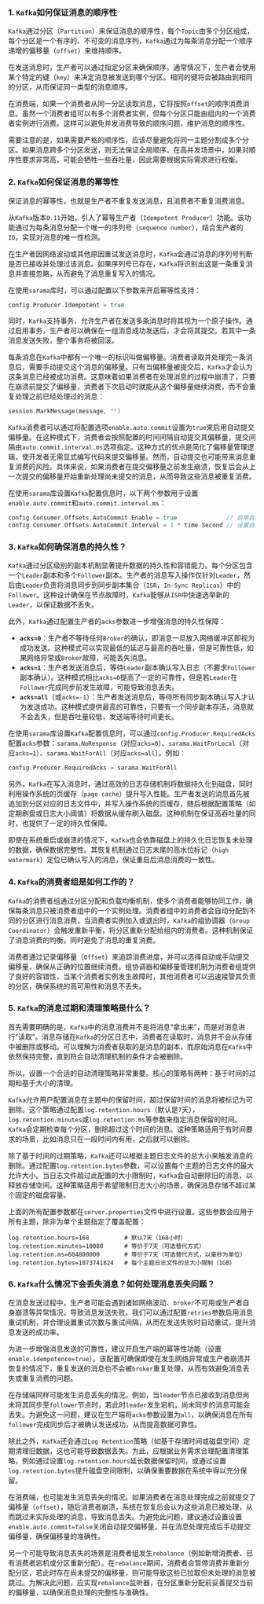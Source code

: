### 1. `Kafka`如何保证消息的顺序性

`Kafka`通过分区（`Partition`）来保证消息的顺序性，每个`Topic`由多个分区组成，每个分区是一个有序的、不可变的消息序列，`Kafka`通过为每条消息分配一个顺序递增的偏移量（`offset`）来维持顺序。

在发送消息时，生产者可以通过指定分区来确保顺序。通常情况下，生产者会使用某个特定的键（`key`）来决定消息被发送到哪个分区。相同的键将会被路由到相同的分区，从而保证同一类型的消息顺序。

在消费端，如果一个消费者从同一分区读取消息，它将按照`offset`的顺序消费消息。虽然一个消费者组可以有多个消费者实例，但每个分区只能由组内的一个消费者实例进行消费。这样可以避免并发消费导致的顺序问题，维护消息的顺序性。

需要注意的是，如果需要严格的顺序性，应该尽量避免将同一主题分割成多个分区。如果消息跨多个分区发送，则无法保证全局顺序。在高并发场景中，如果对顺序性要求非常高，可能会牺牲一些吞吐量，因此需要根据实际需求进行权衡。

### 2. `Kafka`如何保证消息的幂等性

保证消息的幂等性，也就是生产者不重复发送消息，且消费者不重复消费消息。

从`Kafka`版本`0.11`开始，引入了幂等生产者（`Idempotent Producer`）功能。该功能通过为每条消息分配一个唯一的序列号（`sequence number`），结合生产者的`ID`，实现对消息的唯一性检测。

在生产者因网络波动或其他原因重试发送消息时，`Kafka`会通过消息的序列号判断是否已接收并处理过该消息。如果序列号已存在，`Kafka`将识别出这是一条重复消息并直接忽略，从而避免了消息重复写入的情况。

在使用`sarama`库时，可以通过配置以下参数来开启幂等性支持：

```go
config.Producer.Idempotent = true
```

同时，`Kafka`支持事务，允许生产者在发送多条消息时将其视为一个原子操作。通过启用事务，生产者可以确保在一组消息成功发送后，才会将其提交。若其中一条消息发送失败，整个事务将被回滚。

每条消息在`Kafka`中都有一个唯一的标识叫做偏移量。消费者读取并处理完一条消息后，需要手动提交这个消息的偏移量。只有当偏移量被提交后，`Kafka`才会认为这条消息已经被成功消费。这意味着如果消费者在处理消息的过程中崩溃了，只要在崩溃前提交了偏移量，消费者下次启动时就能从这个偏移量继续消费，而不会重复处理之前已经处理过的消息：

```go
session.MarkMessage(message, "")
```

`Kafka`消费者可以通过将配置选项`enable.auto.commit`设置为`true`来启用自动提交偏移量。在这种模式下，消费者会按照配置的时间间隔自动提交其偏移量，提交间隔由`auto.commit.interval.ms`选项指定。这种方式的优点是简化了偏移量管理逻辑，使开发者无需显式编写代码来提交偏移量。然而，自动提交也可能带来消息重复消费的风险。具体来说，如果消费者在提交偏移量之前发生崩溃，恢复后会从上一次提交的偏移量开始重新处理尚未提交的消息，从而导致这些消息被重复消费。

在使用`sarama`库设置`Kafka`配置信息时，以下两个参数用于设置`enable.auto.commit`和`auto.commit.interval.ms`：

```go
config.Consumer.Offsets.AutoCommit.Enable = true              // 启用自动提交偏移量
config.Consumer.Offsets.AutoCommit.Interval = 1 * time.Second // 设置自动提交的时间间隔
```

### 3. `Kafka`如何确保消息的持久性？

`Kafka`通过分区级别的副本机制显著提升数据的持久性和容错能力。每个分区包含一个`Leader`副本和多个`Follower`副本。生产者的消息写入操作仅针对`Leader`，然后由`Leader`负责将消息同步到同步副本集合（`ISR`，`In-Sync Replicas`）中的`Follower`。这种设计确保在节点故障时，`Kafka`能够从`ISR`中快速选举新的`Leader`，以保证数据不丢失。

此外，`Kafka`通过配置生产者的`acks`参数进一步增强消息的持久性保障：

- **`acks=0`**：生产者不等待任何`Broker`的确认，即消息一旦放入网络缓冲区即视为成功发送。这种模式可以实现最低的延迟与最高的吞吐量，但是可靠性低，如果网络异常或`Broker`故障，可能丢失消息。
- **`acks=1`**：生产者发送消息后，等待`Leader`副本确认写入日志（不要求`Follower`副本确认）。这种模式相比`acks=0`提高了一定的可靠性，但是若`Leader`在`Follower`完成同步前发生故障，可能导致消息丢失。
- **`acks=all`**（或`acks=-1`）：生产者发送消息后，等待所有同步副本确认写入才认为发送成功。这种模式提供最高的可靠性，只要有一个同步副本存活，消息就不会丢失，但是吞吐量较低，发送端等待时间更长。

在使用`sarama`库设置`Kafka`配置信息时，可以通过`config.Producer.RequiredAcks`配置`acks`参数：`sarama.NoResponse`（对应`acks=0`）、`sarama.WaitForLocal`（对应`acks=1`）、`sarama.WaitForAll`（对应`acks=all`）。例如：

```go
config.Producer.RequiredAcks = sarama.WaitForAll
```

另外，`Kafka`在写入消息时，通过高效的日志存储机制将数据持久化到磁盘，同时利用操作系统的页缓存（`page cache`）提升写入性能。生产者发送的消息首先被追加到分区对应的日志文件中，并写入操作系统的页缓存，随后根据配置策略（如定期刷盘或日志大小阈值）将数据从缓存刷入磁盘。这种机制在保证高吞吐量的同时，也提供了一定的持久性保障。

即使在系统重启或崩溃的情况下，`Kafka`也会依靠磁盘上的持久化日志恢复未处理的数据，确保数据完整性。其恢复机制通过日志末尾的高水位标记（`high watermark`）定位已确认写入的消息，保证重启后消息消费的一致性。

### 4. `Kafka`的消费者组是如何工作的？

`Kafka`的消费者组通过分区分配和负载均衡机制，使多个消费者能够协同工作，确保每条消息只被消费者组中的一个实例处理。消费者组中的消费者会自动分配到不同的分区进行消息消费，当消费者实例加入或退出时，`Kafka`的组协调器（`Group Coordinator`）会触发重新平衡，将分区重新分配给组内的消费者。这种机制保证了消息消费的均衡，同时避免了消息的重复消费。

消费者通过记录偏移量（`Offset`）来追踪消费进度，并可以选择自动或手动提交偏移量，确保从正确的位置继续消费。组协调器和偏移量管理机制为消费者组提供了良好的容错性，当某个消费者实例发生故障时，其他消费者可以迅速接管其负责的分区，确保系统的高可用性和消息不丢失。

### 5. `Kafka`的消息过期和清理策略是什么？

首先需要明确的是，`Kafka`中的消息消费并不是将消息“拿出来”，而是对消息进行“读取”。消息存储在`Kafka`的分区日志中，消费者在读取时，消息并不会从存储中被删除或移动。可以理解为消费者获取的是消息的副本，而原始消息在`Kafka`中依然保持完整，直到符合自动清理机制的条件才会被删除。

所以，设置一个合适的自动清理策略非常重要。核心的策略有两种：基于时间的过期和基于大小的清理。

`Kafka`允许用户配置消息在主题中的保留时间，超过保留时间的消息将被标记为可删除。这个策略通过配置`log.retention.hours`（默认是`7`天），`log.retention.minutes`或`log.retention.ms`等参数来指定消息保留的时间。`Kafka`会定期检查每个分区，删除超过这个时间的消息。这种策略适用于有时间要求的场景，比如消息只在一段时间内有用，之后就可以删除。

除了基于时间的过期策略，`Kafka`还可以根据主题日志文件的总大小来触发消息的删除。通过配置`log.retention.bytes`参数，可以设置每个主题的日志文件的最大允许大小。当日志文件超过此配置的大小限制时，`Kafka`会自动删除旧的消息，以释放存储空间。这种策略适用于希望限制日志大小的场景，确保消息存储不超过某个固定的磁盘容量。

上面的所有配置参数都在`server.properties`文件中进行设置。这些参数会应用于所有主题，除非为单个主题指定了覆盖配置：

```properties
log.retention.hours=168          # 默认7天（168小时）
log.retention.minutes=10080      # 等价于7天（可选替代方式）
log.retention.ms=604800000       # 等价于7天（可选替代方式，以毫秒为单位）
log.retention.bytes=1073741824   # 每个主题日志文件的总大小限制（1GB）
```

### 6. `Kafka`什么情况下会丢失消息？如何处理消息丢失问题？

在消息发送过程中，生产者可能会遇到诸如网络波动、`broker`不可用或生产者自身崩溃等异常情况，导致消息发送失败。我们可以通过配置`retries`参数启用消息重试机制，并合理设置重试次数与重试间隔，从而在发送失败时自动重试，提升消息发送的成功率。

为进一步增强消息发送的可靠性，建议开启生产端的幂等性功能（设置`enable.idempotence=true`）。该配置可确保即使在发生网络异常或生产者崩溃并恢复的情况下，重复发送的消息也不会被`broker`重复处理，从而有效避免消息丢失或重复消费的问题。

在存储端同样可能发生消息丢失的情况。例如，当`leader`节点已接收到消息但尚未将其同步至`follower`节点时，若此时`leader`发生宕机，尚未同步的消息可能会丢失。为避免这一问题，建议在生产端将`acks`参数设置为`all`，以确保消息在所有`follower`完成同步后才被确认发送成功，从而提高数据可靠性。

除此之外，`Kafka`还会通过`Log Retention`策略（如基于存储时间或磁盘空间）定期清理旧数据，这也可能导致数据丢失。为此，应根据业务需求合理配置清理策略，例如通过设置`log.retention.hours`延长数据保留时间，或通过设置`log.retention.bytes`提升磁盘空间限制，以确保重要数据在系统中得以充分保留。

在消费端，也可能发生消息丢失的情况。如果消费者在消息处理完成之前就提交了偏移量（`offset`），随后消费者崩溃，系统在恢复后会认为这些消息已被处理，从而跳过未实际处理的消息，导致消息丢失。为避免此问题，建议通过设置设置`enable.auto.commit=false`关闭自动提交偏移量，并在消息处理完成后手动提交偏移量，确保偏移量的准确性。

另一个可能导致消息丢失的场景是消费者组发生`rebalance`（例如新增消费者、已有消费者宕机或分区重新分配）。在`rebalance`期间，消费者会暂停消费并重新分配分区，若此时存在尚未提交的偏移量，则可能导致这些已拉取但未处理的消息被跳过。为解决此问题，应实现`rebalance`监听器，在分区重新分配前妥善提交当前的偏移量，以确保消息处理的完整性与准确性。
